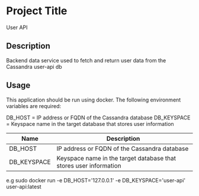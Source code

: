 # Project Title

User API

## Description

Backend data service used to fetch and return user data from the Cassandra user-api db


## Usage

This application should be run using docker. The following environment variables are required:

DB_HOST = IP address or FQDN of the Cassandra database
DB_KEYSPACE = Keyspace name in the target database that stores user information

| Name      | Description |
| ----------- | ----------- |
| DB_HOST      | IP address or FQDN of the Cassandra database     |
| DB_KEYSPACE   | Keyspace name in the target database that stores user information     |


e.g sudo docker run -e DB_HOST='127.0.0.1' -e DB_KEYSPACE='user-api' user-api:latest
